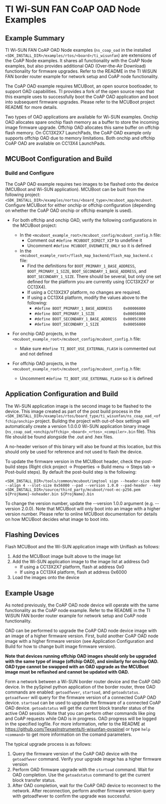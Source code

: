 TI Wi-SUN FAN CoAP OAD Node Examples
==================================

Example Summary
---------------

TI Wi-SUN FAN CoAP OAD Node examples (`ns_coap_oad` in the installed `<SDK_INSTALL_DIR>/examples/rtos/<board>/ti_wisunfan`) are extensions of the CoAP Node examples. It shares all functionality with the CoAP Node examples, but also provides additional OAD (Over-the-Air Download) functionality for firmware upgrades. Refer to the README in the TI WiSUN FAN border router example for network setup and CoAP node functionality.

The CoAP OAD example requires MCUBoot, an open source bootloader, to support OAD capabilities. TI provides a fork of the open source repo that this example uses to successfully boot the CoAP OAD application and boot into subsequent firmware upgrades. Please refer to the MCUBoot project README for more details.

Two types of OAD applications are available for Wi-SUN examples. Onchip OAD allocates spare onchip flash memory as a buffer to store the incoming image firmware upgrade. Offchip OAD allocates this same buffer on offchip flash memory. On CC13X2X7 LaunchPads, the CoAP OAD example only supports offchip OAD due to memory limitations. Both onchip and offchip CoAP OAD are available on CC13X4 LaunchPads.

MCUBoot Configuration and Build
-------------------------------

### Build and Configure
The CoAP OAD example requires two images to be flashed onto the device (MCUBoot and Wi-SUN application). MCUBoot can be built from the following project: `<SDK_INSTALL_DIR>/examples/nortos/<board_type>/mcuboot_app/mcuboot`. Configure MCUBoot for either onchip or offchip configuration (depending on whether the CoAP OAD onchip or offchip example is used).

* For both offchip and onchip OAD, verify the following configurations in the MCUBoot project:
    * In the `<mcuboot_example_root>/mcuboot_config/mcuboot_config.h` file:
        * Comment out `#define MCUBOOT_DIRECT_XIP` to undefine it
        * Uncomment `#define MCUBOOT_OVERWRITE_ONLY` so it is defined
    * In the `<mcuboot_example_root>/flash_map_backend/flash_map_backend.c` file:
        * Find the definitions for `BOOT_PRIMARY_1_BASE_ADDRESS`, `BOOT_PRIMARY_1_SIZE`, `BOOT_SECONDARY_1_BASE_ADDRESS`, and `BOOT_SECONDARY_1_SIZE`. There should be several, but only one set defined for the platform you are currently using (CC13X2X7 or CC13X4).
        * If using a CC13X2X7 platform, no changes are required.
        * If using a CC13X4 platform, modify the values above to the following:
            * `#define BOOT_PRIMARY_1_BASE_ADDRESS     0x00006000`
            * `#define BOOT_PRIMARY_1_SIZE             0x00056000`
            * `#define BOOT_SECONDARY_1_BASE_ADDRESS   0x0005C000`
            * `#define BOOT_SECONDARY_1_SIZE           0x00056000`

* For onchip OAD projects, in the `<mcuboot_example_root>/mcuboot_config/mcuboot_config.h` file:
    * Make sure `#define TI_BOOT_USE_EXTERNAL_FLASH` is commented out and not defined

* For offchip OAD projects, in the `<mcuboot_example_root>/mcuboot_config/mcuboot_config.h` file:
    * Uncomment `#define TI_BOOT_USE_EXTERNAL_FLASH` so it is defined

Application Configuration and Build
-----------------------------------

The Wi-SUN application image is the second image to be flashed to the device. This image created as part of the post build process in the `<SDK_INSTALL_DIR>/examples/rtos/board_type/ti_wisunfan/ns_coap_oad_<offchip/onchip>` project. Buildng the project with out-of-box settings will automatically create a version 1.0.0.0 Wi-SUN application binary image (`ns_coap_oad_<onchip/offchip>_<board>_<rtos>_<compiler>.bin` file). This file should be found alongside the .out and .hex files.

A no-header verison of this binary will also be found at this location, but this should only be used for reference and not used to flash the device.

To update the firmware version in the MCUBoot header, check the post-build steps (Right click project -> Properties -> Build menu -> Steps tab -> Post-build steps). By default the post-build step is the following:

`<SDK_INSTALL_DIR>/tools/common/mcuboot/imgtool sign --header-size 0x80 --align 4 --slot-size 0x56000 --pad --version 1.0.0 --pad-header --key <SDK_INSTALL_DIR>/source/third_party/mcuboot/root-ec-p256.pem ${ProjName}-noheader.bin ${ProjName}.bin`

To change the version number, update the --version 1.0.0 argument (e.g. --version 2.0.0). Note that MCUBoot will only boot into an image with a higher version number. Please refer to online MCUBoot documentation for details on how MCUBoot decides what image to boot into.

Flashing Devices
----------------

Flash MCUBoot and the Wi-SUN application image with Uniflash as follows:
1. Add the MCUBoot image built above to the image list
2. Add the Wi-SUN application image to the image list at address 0x0
   * If using a CC13X2X7 platform, flash at address 0x0
   * If using a CC13X4 platform, flash at address 0x6000
3. Load the images onto the device

Example Usage
-------------

As noted previously, the CoAP OAD node device will operate with the same functionality as the CoAP node example. Refer to the README in the TI WiSUN FAN border router example for network setup and CoAP node functionality.

OAD can be performed to upgrade the CoAP OAD node device image with an image of a higher firmware version. First, build another CoAP OAD node image with a higher firmware version (see Application Configuration and Build for how to change built image firmware version).

**Note that devices running offchip OAD images should only be upgraded with the same type of image (offchip OAD), and similarly for onchip OAD. OAD type cannot be swapped with an OAD upgrade as the MCUBoot image must be reflashed and cannot be updated with OAD.**

Form a network between a Wi-SUN border router device and the CoAP OAD device. In the pySpinel python application of the border router, three OAD commands are enabled: `getoadfwver`, `startoad`, and `getoadstatus`. `getoadfwver` will query for the firmware version of a connected CoAP OAD device. `startoad` can be used to upgrade the firmware of a connected CoAP OAD device. `getoadstatus` will get the current block transfer status of the active OAD session. Note that you can perform other commands like ping and CoAP requests while OAD is in progress. OAD progress will be logged in the specified logfile. For more information, refer to the README at https://github.com/TexasInstruments/ti-wisunfan-pyspinel or type `help <command>` to get more information on the comand parameters.

The typical upgrade process is as follows:
1. Query the firmware version of the CoAP OAD device with the `getoadfwver` command. Verify your upgrade image has a higher firmware version
2. Perform OAD firmware upgrade with the `startoad` command. Wait for OAD completion. Use the `getoadstatus` command to get the current block transfer status.
3. After OAD completion, wait for the CoAP OAD device to reconnect to the network. After reconnection, perform another firmware version query with getoadfwver to confirm the upgrade was successful.

